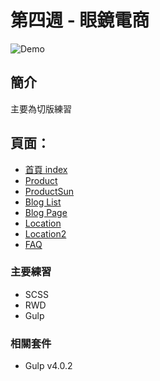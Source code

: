 # 第四週 - 眼鏡電商

![Demo](https://i.imgur.com/karUvRP.jpg)
## 簡介
主要為切版練習
## 頁面：
- [首頁 index](https://haroldzhen.github.io/front-design-course-week4-optical)
- [Product](https://haroldzhen.github.io/front-design-course-week4-optical/product.html)
- [ProductSun](https://haroldzhen.github.io/front-design-course-week4-optical/product-sun.html)
- [Blog List](https://haroldzhen.github.io/front-design-course-week4-optical/blog.html)
- [Blog Page](https://haroldzhen.github.io/front-design-course-week4-optical/blog-content.html)
- [Location](https://haroldzhen.github.io/front-design-course-week4-optical/location.html)
- [Location2](https://haroldzhen.github.io/front-design-course-week4-optical/location-2.html)
- [FAQ](https://haroldzhen.github.io/front-design-course-week4-optical/faq.html)


### 主要練習
+ SCSS
+ RWD
+ Gulp

### 相關套件
- Gulp v4.0.2
